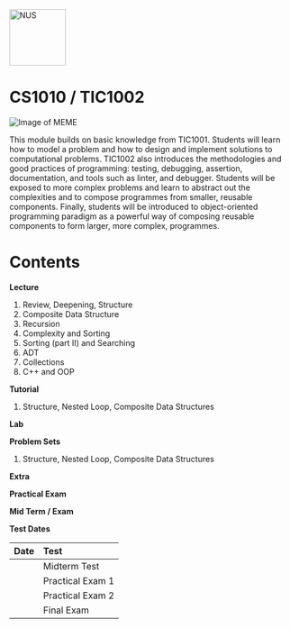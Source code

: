 
<img src="http://www.nus.edu.sg/images/default-source/identity-images/NUS_logo_full-vertical.jpg" alt="NUS" width="100"/>
<h1>CS1010 / TIC1002</h1>

![Image of MEME](https://i.imgur.com/tVTBYDQ.jpeg)

This module builds on basic knowledge from TIC1001. Students will learn how to model a problem and how to design and implement solutions to computational problems. TIC1002 also introduces the methodologies and good practices of programming: testing, debugging, assertion, documentation, and tools such as linter, and debugger. Students will be exposed to more complex problems and learn to abstract out the complexities and to compose programmes from smaller, reusable components. Finally, students will be introduced to object-oriented programming paradigm as a powerful way of composing reusable components to form larger, more complex, programmes.
<br>
# Contents

**Lecture**<br>
1. Review, Deepening, Structure<br>
2. Composite Data Structure<br>
3. Recursion<br>
4. Complexity and Sorting<br>
5. Sorting (part II) and Searching<br>
6. ADT<br>
7. Collections<br>
8. C++ and OOP<br>

**Tutorial**<br>
1. Structure, Nested Loop, Composite Data Structures <br>

**Lab**<br>

**Problem Sets**<br>
1. Structure, Nested Loop, Composite Data Structures <br>

**Extra**<br>

**Practical Exam**<br>

**Mid Term / Exam**<br>

**Test Dates**<br>
<table>
  <thead>
    <tr>
      <th style="text-align: left">Date</th>
      <th style="text-align: left">Test</th>
    </tr>
  </thead>
  <tbody>
    <tr>
      <td style="text-align: left"></td>
      <td style="text-align: left">Midterm Test</td>
    </tr>
    <tr>
      <td style="text-align: left"></td>
      <td style="text-align: left">Practical Exam 1</td>
    </tr>
    <tr>
      <td style="text-align: left"></td>
      <td style="text-align: left">Practical Exam 2</td>
    </tr>
    <tr>
      <td style="text-align: left"></td>
      <td style="text-align: left">Final Exam</td>
    </tr>
  </tbody>
</table>
<br>